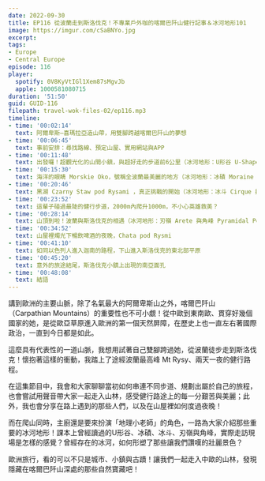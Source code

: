 ```yaml
---
date: 2022-09-30
title: EP116 從波蘭走到斯洛伐克！不專業戶外咖的喀爾巴阡山健行記事＆冰河地形101
image: https://imgur.com/cSaBNYo.jpg
excerpt: 
tags:
- Europe
- Central Europe
episode: 116
player:
  spotify: 0V8KyVtIGl1Xem87sMgvJb
  apple: 1000581080715
duration: '51:50'
guid: GUID-116
filepath: travel-wok-files-02/ep116.mp3
timeline:
- time: '00:02:14'
  text: 阿爾卑斯—喜瑪拉亞造山帶，用雙腳跨越喀爾巴阡山的夢想
- time: '00:06:45'
  text: 事前安排：尋找路線、預定山屋、實用網站與APP
- time: '00:11:48'
  text: 出發囉！超觀光化的山間小鎮，與超好走的步道前6公里（冰河地形：U形谷 U-Shape Valley）
- time: '00:15:30'
  text: 海洋的眼睛 Morskie Oko，號稱全波蘭最美麗的地方（冰河地形：冰磧 Moraine 與冰磧湖）
- time: '00:20:46'
  text: 黑湖 Czarny Staw pod Rysami ，真正挑戰的開始（冰河地形：冰斗 Cirque 與冰斗湖 Tarn）
- time: '00:23:52'
  text: 這輩子碰過最陡的健行步道，2000m內爬升1000m，不小心英雄救美？
- time: '00:28:14'
  text: 山頂到啦！波蘭與斯洛伐克的相遇（冰河地形：刃嶺 Arete 與角峰 Pyramidal Peak）
- time: '00:34:52'
  text: 山屋裡燭光下暢飲啤酒的夜晚，Chata pod Rysmi
- time: '00:41:10'
  text: 如同以色列人進入迦南的路程，下山進入斯洛伐克的東北部平原
- time: '00:45:20'
  text: 意外的旅途結尾，斯洛伐克小鎮上出現的南亞面孔
- time: '00:48:08'
  text: 結語
---
```

講到歐洲的主要山脈，除了名氣最大的阿爾卑斯山之外，喀爾巴阡山（Carpathian Mountains）的重要性也不可小覷！從中歐到東南歐、貫穿好幾個國家的她，是從歐亞草原進入歐洲的第一個天然屏障，在歷史上也一直左右著國際政治，一直到今日都是如此。

這麼具有代表性的一道山脈，我想用試著自己雙腳跨過她，從波蘭徒步走到斯洛伐克！懷抱著這樣的衝動，我踏上了途經波蘭最高峰 Mt Rysy、兩天一夜的健行路程。

在這集節目中，我會和大家聊聊當初如何串連不同步道、規劃出屬於自己的旅程，也會嘗試用聲音帶大家一起走入山林，感受健行路途上的每一分艱苦與美麗；此外，我也會分享在路上遇到的那些人們，以及在山屋裡如何度過夜晚！

而在爬山同時，主廚還是要來扮演「地理小老師」的角色，一路為大家介紹那些重要的冰河地形！課本上曾經讀過的U形谷、冰磧、冰斗、刃嶺與角峰，實際走訪現場是怎樣的感覺？曾經存在的冰河，如何形塑了那些讓我們讚嘆的壯麗景色？

歐洲旅行，看的可以不只是城市、小鎮與古蹟！讓我們一起走入中歐的山林，發現隱藏在喀爾巴阡山深處的那些自然寶藏吧！
